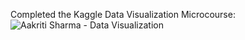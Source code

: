 Completed the Kaggle Data Visualization Microcourse:
![Aakriti Sharma - Data Visualization](https://user-images.githubusercontent.com/43930106/136761159-29b69405-bad0-4bc1-b7f8-c53c994733a0.png)

